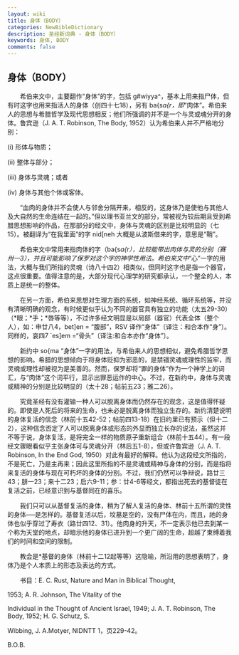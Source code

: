 ```yaml
---
layout: wiki
title: 身体（BODY）
categories: NewBibleDictionary
description: 圣经新词典 - 身体（BODY）
keywords: 身体, BODY
comments: false
---
```


## 身体（BODY）

　　希伯来文中，主要翻作“身体”的字，包括 g#wiyya^，基本上用来指尸体，但有时这字也用来指活人的身体（创四十七18），另有 ba{s*a{r，即*“肉体”。希伯来人的思想与希腊哲学及现代思想相反；他们所强调的并不是一个与灵或魂分开的身体。鲁宾逊（J. A. T. Robinson, The Body, 1952）认为希伯来人并不严格地分别：

(i) 形体与物质；

(ii) 整体与部分；

(iii) 身体与灵魂；或者

(iv) 身体与其他个体或客体。

　　“血肉的身体并不会使人与邻舍分隔开来，相反的，这身体乃是使他与其他人及大自然的生命连结在一起的。”但以理书亚兰文的部分，常被视为较后期且受到希腊思想影响的作品，在那部分的经文中，身体与灵魂的区别是比较明显的（七15）。被翻译为“在我里面”的字 nid[neh 大概是从波斯借来的字，意思是“鞘”。

　　希伯来文中常用来指肉体的字（ba{s*a{r），比较能带出肉体与灵的分别（赛卅一3），并且可能影响了保罗对这个字的神学性用法。希伯来文中*“心”一字的用法，大概与我们所指的灵魂（诗八十四2）相类似，但同时这字也是指一个器官，这点很重要。值得注意的是，大部分现代心理学的研究都承认，一个整全的人，本质上是统一的整体。

　　在另一方面，希伯来思想对生理方面的系统，如神经系统、循环系统等，并没有清晰明确的观念，有时候更似乎认为不同的器官具有独立的功能（太五29-30）（*眼；*手；*唇等等），不过许多经文明显是以局部（器官）代表全体（整个人），如：申廿八4，bet]en = “腹部”，RSV 译作“身体”〔译注：和合本作“身”〕。同样的，哀四7 `es]em =“骨头”〔译注:和合本亦作“身体”〕。

　　新约中 so{ma “身体”一字的用法，与希伯来人的思想相似，避免希腊哲学思想的影响。希腊的思想倾向于将身体贬抑为邪恶的，是禁锢灵魂或理性的监牢，而灵魂或理性却被视为是美善的。然而，保罗却将“罪的身体”作为一个神学上的词汇，与“肉体”这个词平行，显示出罪恶运作的中心。不过，在新约中，身体与灵魂或精神的分别是比较明显的（太十28；帖前五23；雅二26）。

　　究竟圣经有没有灌输一种人可以脱离身体而仍然存在的观念，这是值得怀疑的。即使是人死后的将来的生命，也未必是脱离身体而独立生存的。新约清楚说明的身体复活的信念（林前十五42-52；帖前四13-18）在旧约里已有预示（但十二2），这种信念否定了人可以脱离身体或形态的外显而独立长存的说法，虽然这并不等于说，身体复活，是将完全一样的物质原子重新组合（林前十五44）。有一段经文骤眼看似乎主张身体可与灵魂分开（林后五1-8），但或许鲁宾逊（J. A. T. Robinson, In the End God, 1950）对此有最好的解释。他认为这段经文所指的，不是死亡，乃是主再来；因此这里所指的不是灵魂或精神与身体的分别，而是指将来复活的身体与现在可朽坏的身体的分别。不过，我们仍然可以争辩说，路廿三43；腓一23；来十二23；启六9-11；参：廿4-6等经文，都指出死去的基督徒在复活之前，已经意识到与基督同在的喜乐。

　　我们只可以从基督复活的身体，稍为了解人复活的身体、林前十五所谓的灵性的身体──是怎样的。基督复活以后，坟墓是空的，没有尸体在内，而且，祂的身体也似乎穿过了寿衣（路廿四12、31）。他肉身的升天，不一定表示他已去到某一个称为天堂的地点，却暗示他的身体已进升到一个更广阔的生命，超越了束缚着我们的时间和空间的限制。

　　教会是*基督的身体（林前十二12起等等）这隐喻，所沿用的思想表明了，身体乃是个人本质上的形态及表达的方式。

　　书目：E. C. Rust, Nature and Man in Biblical Thought,

1953; A. R. Johnson, The Vitality of the

Individual in the Thought of Ancient Israel, 1949; J. A. T. Robinson, The Body, 1952; H. G. Schutz, S.

Wibbing, J. A.Motyer, NIDNTT 1，页229-42。

B.O.B.






